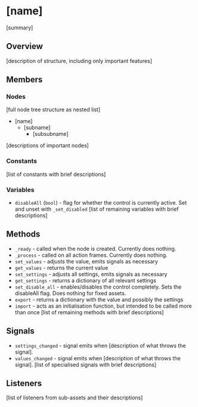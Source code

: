 # [name]
[summary]
## Overview
[description of structure, including only important features]

## Members
### Nodes
[full node tree structure as nested list]
* [name]
	* [subname]
		* [subsubname]

[descriptions of important nodes]

### Constants
[list of constants with brief descriptions]

### Variables
* `disableAll` (`bool`) - flag for whether the control is currently active. Set 
and unset with `_set_disabled`
[list of remaining variables with brief descriptions]

## Methods
* `_ready` - called when the node is created. Currently does nothing.
* `_process` - called on all action frames. Currently does nothing.
* `set_values` - adjusts the value, emits signals as necessary
* `get_values` - returns the current value
* `set_settings` - adjusts all settings, emits signals as necessary
* `get_settings` - returns a dictionary of all relevant settings
* `set_disable_all` - enables/disables the control completely. Sets the
disableAll flag. Does nothing for fixed assets.
* `export` - returns a dictionary with the value and possibly the settings
* `import` - acts as an initialisation function, but intended to be called more 
than once
[list of remaining methods with brief descriptions]

## Signals
* `settings_changed` - signal emits when [description of what throws the signal].
* `values_changed` - signal emits when [description of what throws the signal].
[list of specialised signals with brief descriptions]

## Listeners
[list of listeners from sub-assets and their descriptions]
